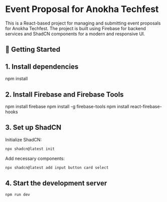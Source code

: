 # Event Proposal for Anokha Techfest
This is a React-based project for managing and submitting event proposals for Anokha Techfest. The project is built using Firebase for backend services and ShadCN components for a modern and responsive UI.

## 🚀 Getting Started

## 1. Install dependencies

npm install

## 2. Install Firebase and Firebase Tools

npm install firebase
npm install -g firebase-tools
npm install react-firebase-hooks

## 3. Set up ShadCN
Initialize ShadCN:
```sh
npx shadcn@latest init
```

Add necessary components:
```sh
npx shadcn@latest add input button card select
```


## 4. Start the development server
```sh
npm run dev
```
